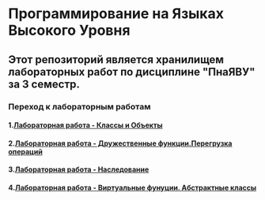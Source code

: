 # Программирование на Языках Высокого Уровня


## Этот репозиторий является хранилищем лабораторных работ по дисциплине "ПнаЯВУ" за 3 семестр.


### Переход к лабораторным работам

#### 1.[Лабораторная работа - Классы и Объекты ](https://github.com/rottesy/allLabs3Sem/tree/main/lab1)
#### 2.[Лабораторная работа - Дружественные функции.Перегрузка операций](https://github.com/rottesy/allLabs3Sem/tree/main/lab2)
#### 3.[Лабораторная работа - Наследование](https://github.com/rottesy/allLabs3Sem/tree/main/lab3)
#### 4.[Лабораторная работа - Виртуальные фунуции. Абстрактные классы](https://github.com/rottesy/allLabs3Sem/tree/main/lab4)